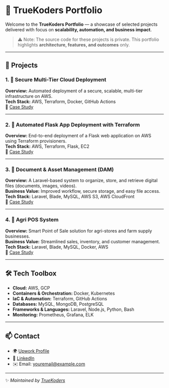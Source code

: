 # 🌟 TrueKoders Portfolio

Welcome to the **TrueKoders Portfolio** — a showcase of selected projects delivered with focus on **scalability, automation, and business impact**.  

> ⚠️ Note: The source code for these projects is private. This portfolio highlights **architecture, features, and outcomes** only.

---

## 📂 Projects

### 1. 🔐 Secure Multi-Tier Cloud Deployment
**Overview:** Automated deployment of a secure, scalable, multi-tier infrastructure on AWS.  
**Tech Stack:** AWS, Terraform, Docker, GitHub Actions  
📄 [Case Study](./aws-multi-tier-infra/README.md)  

---

### 2. 🚀 Automated Flask App Deployment with Terraform
**Overview:** End-to-end deployment of a Flask web application on AWS using Terraform provisioners.  
**Tech Stack:** AWS, Terraform, Flask, EC2  
📄 [Case Study](./aws-flask-deploy-terraform/README.md)  

---

### 3. 📁 Document & Asset Management (DAM)
**Overview:** A Laravel-based system to organize, store, and retrieve digital files (documents, images, videos).  
**Business Value:** Improved workflow, secure storage, and easy file access.  
**Tech Stack:** Laravel, Blade, MySQL, AWS S3, AWS CloudFront  
📄 [Case Study](./dam/README.md)  

---

### 4. 🌾 Agri POS System
**Overview:** Smart Point of Sale solution for agri-stores and farm supply businesses.  
**Business Value:** Streamlined sales, inventory, and customer management.  
**Tech Stack:** Laravel, Blade, MySQL, Docker, AWS  
📄 [Case Study](./agri-pos/README.md)  

---

## 🛠️ Tech Toolbox

- **Cloud:** AWS, GCP  
- **Containers & Orchestration:** Docker, Kubernetes  
- **IaC & Automation:** Terraform, GitHub Actions  
- **Databases:** MySQL, MongoDB, PostgreSQL  
- **Frameworks & Languages:** Laravel, Node.js, Python, Bash  
- **Monitoring:** Prometheus, Grafana, ELK  

---

## 📫 Contact
- 🌍 [Upwork Profile](#)  
- 💼 [LinkedIn](#)  
- ✉️ Email: youremail@example.com  

---

✨ *Maintained by [TrueKoders](https://github.com/truekoders)*  
